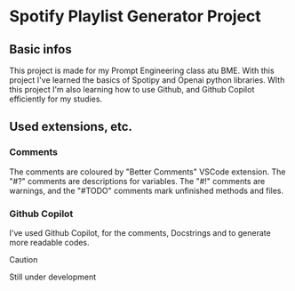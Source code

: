 # Spotify Playlist Generator Project

## Basic infos

This project is made for my Prompt Engineering class atu BME. With this project I've learned the basics of Spotipy and Openai python libraries. WIth this project I'm also learning how to use Github, and Github Copilot efficiently for my studies.

## Used extensions, etc.

### Comments

The comments are coloured by "Better Comments" VSCode extension. The "#?" comments are descriptions for variables. The "#!" comments are warnings, and the "#TODO" comments mark unfinished methods and files.

### Github Copilot

I've used Github Copilot, for the comments, Docstrings and to generate more readable codes.

> [!CAUTION]
> Still under development
